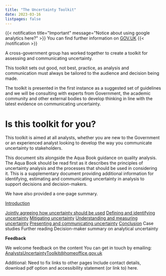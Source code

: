 ```yaml
---
title: "The Uncertainty Toolkit"
date: 2023-03-16
listpages: false
---
```


{{< notification title="Important" message="Notice about using google analytics here?" >}}
You can find further information on [GOV.UK](https://www.gov.uk)
{{< /notification >}}

A cross-government group has worked together to create a toolkit for assessing and communicating uncertainty.

This toolkit sets out good, not best, practice, as analysis and communication must always be tailored to the audience and decision being made.

The toolkit is presented in the first instance as a suggested set of guidelines and we will be consulting with experts from Government, the academic community and other external bodies to develop thinking in line with the latest evidence on communicating uncertainty.

<h1>Is this toolkit for you?</h1>

This toolkit is aimed at all analysts, whether you are new to the Government or an experienced analyst looking to develop the way you communicate uncertainty to stakeholders.

This document sits alongside the Aqua Book guidance on quality analysis. The Aqua Book should be read first as it describes the principles of uncertainty analysis and the processes that should be used in considering it. This is a supplementary document providing additional information for identifying, estimating and communicating uncertainty in analysis to support decisions and decision-makers.

We have also provided a one-page summary.


[Introduction]()

[Jointly agreeing how uncertainty should be used]()
[Defining and identifying uncertainty]()
[Mitigating uncertainty]()
[Understanding and measuring uncertainty]()
[Presenting and communicating uncertainty]()
[Conclusion]()
Case studies
Further reading
Decision-maker summary on analytical uncertainty


**Feedback**

We welcome feedback on the content You can get in touch by emailing:
AnalystsUncertaintyToolkit@homeoffice.gov.uk

Additional:
Need to fix links to other pages
Include contact details, download pdf option and accessibility statement (or link to) here.
